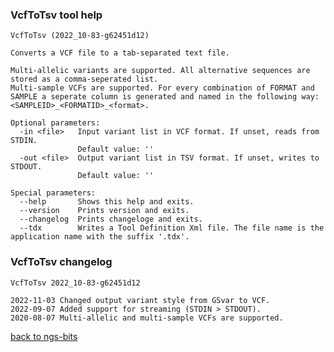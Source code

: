 ### VcfToTsv tool help
	VcfToTsv (2022_10-83-g62451d12)
	
	Converts a VCF file to a tab-separated text file.
	
	Multi-allelic variants are supported. All alternative sequences are stored as a comma-seperated list.
	Multi-sample VCFs are supported. For every combination of FORMAT and SAMPLE a seperate column is generated and named in the following way: <SAMPLEID>_<FORMATID>_<format>.
	
	Optional parameters:
	  -in <file>   Input variant list in VCF format. If unset, reads from STDIN.
	               Default value: ''
	  -out <file>  Output variant list in TSV format. If unset, writes to STDOUT.
	               Default value: ''
	
	Special parameters:
	  --help       Shows this help and exits.
	  --version    Prints version and exits.
	  --changelog  Prints changeloge and exits.
	  --tdx        Writes a Tool Definition Xml file. The file name is the application name with the suffix '.tdx'.
	
### VcfToTsv changelog
	VcfToTsv 2022_10-83-g62451d12
	
	2022-11-03 Changed output variant style from GSvar to VCF.
	2022-09-07 Added support for streaming (STDIN > STDOUT).
	2020-08-07 Multi-allelic and multi-sample VCFs are supported.
[back to ngs-bits](https://github.com/imgag/ngs-bits)